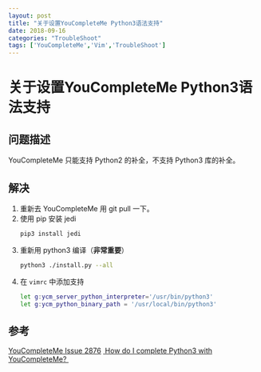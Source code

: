 ```yaml
---
layout: post
title: "关于设置YouCompleteMe Python3语法支持"
date: 2018-09-16
categories: "TroubleShoot"
tags: ['YouCompleteMe','Vim','TroubleShoot']
---
```

# 关于设置YouCompleteMe Python3语法支持
## 问题描述
YouCompleteMe 只能支持 Python2 的补全，不支持 Python3 库的补全。

## 解决
1. 重新去 YouCompleteMe 用 git pull 一下。
2. 使用 pip 安装 jedi
	```bash
	pip3 install jedi
	```
3. 重新用 python3 编译（**非常重要**）
	```bash
	python3 ./install.py --all
	```
4. 在 `vimrc` 中添加支持
	```bash
	let g:ycm_server_python_interpreter='/usr/bin/python3'
	let g:ycm_python_binary_path = '/usr/local/bin/python3'
	```

## 参考
[YouCompleteMe Issue 2876](https://github.com/Valloric/YouCompleteMe/issues/2876)
[ How do I complete Python3 with YouCompleteMe? ](https://vi.stackexchange.com/questions/6692/how-do-i-complete-python3-with-youcompleteme)